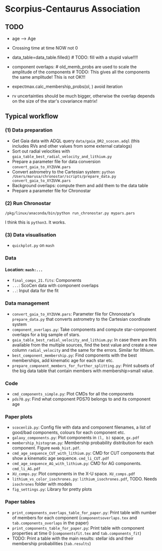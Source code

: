 # Scorpius-Centaurus Association


## TODO
- age --> Age
- Crossing time at time NOW not 0
- data_table=data_table.filled() # TODO: fill with a stupid value!!!!
- component overlaps: # old_memb_probs are used to scale the amplitude of the components # TODO: This gives all the components the same amplitude! This is not OK!!!


- expectmax.calc_membership_probs(ol, ) avoid iteration
- rv uncertainties should be much bigger, otherwise the overlap depends on the size of the star's covariance matrix!

## Typical workflow
### (1) Data preparation
- Get Gaia data with ADQL query `data/gaia_DR2_scocen.adql` (this includes RVs and other values from some external catalogs)
- Sort out radial velocities with `gaia_table_best_radial_velocity_and_lithium.py`
- Prepare a parameter file for data conversion `convert_gaia_to_XYZUVW.pars`
- Convert astrometry to the Cartesian system: `python /Users/marusa/chronostar/scripts/prepare_data.py convert_gaia_to_XYZUVW.pars`
- Background overlaps: compute them and add them to the data table
- Prepare a parameter file for Chronostar

### (2) Run Chronostar
`/pkg/linux/anaconda/bin/python run_chronostar.py mypars.pars`

I think this is `python3`. It works.

### (3) Data visualisation
- `quickplot.py` on `mash`



### Data
#### Location: `mash:...`
- `final_comps_21.fits`: Components
- `...`: ScoCen data with component overlaps
- `..`: Input data for the fit

### Data management
- `convert_gaia_to_XYZUVW.pars`: Parameter file for Chronostar's `prepare_data.py` that converts astrometry to the Cartesian coordinate system
- `component_overlaps.py`: Take components and compute star-component overlaps for a big sample of stars.
- `gaia_table_best_radial_velocity_and_lithium.py`: In case there are RVs available from the multiple sources, find the best value and create a new column `radial_velocity` and the same for the errors. Similar for lithium.
- `best_component_membership.py`: Find components with the best memberships, add kinematic age for each star etc.
- `prepare_component_members_for_further_splitting.py`: Print subsets of the big data table that contain members with membership>small value.

### Code
- `cmd_components_simple.py`: Plot CMDs for all the components
- `pds70.py`: Find what component PDS70 belongs to and its component age

### Paper plots
- `scocenlib.py`: Config file with data and component filenames, a list of good/bad components, colours for each component etc.
- `galaxy_components.py`: Plot components in `(l, b)` space, `gx.pdf`
- `membership_histogram.py`: Membership probability distribution for each component. Figure `memb_hist.pdf`.
- `cmd_age_sequence_CUT_with_lithium.py`: CMD for CUT components that show a kinematic age sequence. `cmd_li_CUT.pdf`
- `cmd_age_sequence_AG_with_lithium.py`: CMD for AG components. `cmd_li_AG.pdf`
- `XU_comps.py`: Plot components in the X-U space. `XU_comps.pdf`
- `lithium_vs_color_isochrones.py`: `lithium_isochrones.pdf`, TODO. Needs `isochrones` folder with models
- `fig_settings.py`: Library for pretty plots

### Paper tables
- `print_components_overlaps_table_for_paper.py`: Print table with number of members for each component (`componentsoverlaps.tex` and `tab.components_overlaps` in the paper)
- `print_components_table_for_paper.py`: Print table with component properties at time 0 (`componentsfit.tex` and `tab.components_fit`)
- TODO: Print a table with the main results: stellar ids and their membership probabilities (`tab.results`)




